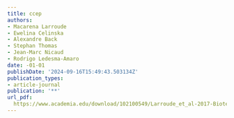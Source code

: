 ```yaml
---
title: ccep
authors:
- Macarena Larroude
- Ewelina Celinska
- Alexandre Back
- Stephan Thomas
- Jean-Marc Nicaud
- Rodrigo Ledesma-Amaro
date: -01-01
publishDate: '2024-09-16T15:49:43.503134Z'
publication_types:
- article-journal
publication: '**'
url_pdf: 
  https://www.academia.edu/download/102100549/Larroude_et_al-2017-Biotechnology_and_Bioengineering.pdf
---
```

